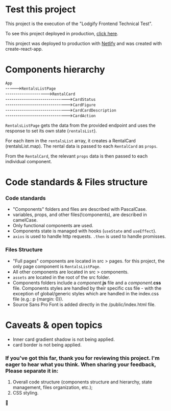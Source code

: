 # Test this project

This project is the execution of the "Lodgify Frontend Technical Test". 

To see this project deployed in production, [click here](https://determined-einstein-842eac.netlify.app/). 

This project was deployed to production with [Netlify](https://www.netlify.com/) and was created with create-react-app. 


# Components hierarchy

`App`   
----->`RentalsListPage`   
-------------------->`RentalCard`  
------------------------------>`CardStatus`  
------------------------------>`CardFigure`  
------------------------------>`CardCardDescription`  
------------------------------>`CardAction`  

`RentalsListPage` gets the data from the provided endpoint and uses the response to set its own state (`rentalsList`). 

For each item in the `rentalsList` array, it creates a RentalCard (rentalsList.map). The rental data is passed to each `RentalCard` as `props`. 

From the `RentalCard`, the relevant `props` data is then passed to each individual component. 


# Code standards & Files structure

### Code standards
 - "Components" folders and files are described with PascalCase. 
 - variables, props, and other files(!components), are described in camelCase.
 - Only functional components are used.
 - Components state is managed with hooks (`useState` and `useEffect`).
 - `axios` is used to handle http requests. `.then` is used to handle promisses. 

### Files Structure
 - "Full pages" components are located in src > pages. for this project, the only page component is `RentalsListPage`. 
 - All other components are located in src > components. 
 - `assets` are located in the root of the src folder. 
 - Components folders include a *component*.**js** file and a *component*.**css** file. Components styles are handled by their specific css file - with the exception of global/generic styles which are handled in the index.css file (e.g.: p {margin: 0}). 
 - Source Sans Pro Font is added directly in the /public/index.html file. 


# Caveats & open topics
- Inner card gradient shadow is not being applied.
- card border is not being applied. 

### If you've got this far, thank you for reviewing this project. I'm eager to hear what you think. When sharing your feedback, Please separate it in: 
1. Overall code structure (components structure and hierarchy, state management, files organization, etc.);
2. CSS styling. 

💙



